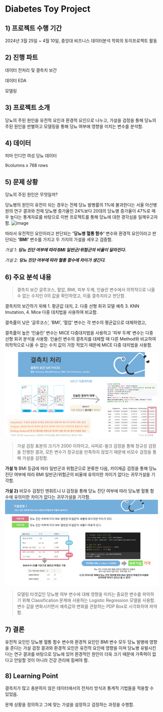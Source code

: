 # Diabetes Toy Project


## 1) 프로젝트 수행 기간
2024년 3월 25일 ~ 4월 10일, 중앙대 비즈니스 데이터분석 학회의 토이프로젝트 활동


## 2) 진행 파트
데이터 전처리 및 결측치 보간

데이터 EDA

모델링


## 3) 프로젝트 소개
당뇨의 주된 원인을 유전적 요인과 환경적 요인으로 나누고, 가설을 검정을 통해 당뇨의 주된 원인을 판별하고 모델링을 통해 당뇨 여부에 영향을 미치는 변수를 분석함.  


## 4) 데이터
 피마 인디언 여성 당뇨 데이터
 
 9columns x 768 rows

## 5) 문제 상황
당뇨의 주된 원인은 무엇일까?

당뇨병의 원인이 유전이 되는 경우는 전체 당뇨 발병률의 1%에 불과한다는 서울 아산병원의 연구 결과와 전체 당뇨병 증가율인 24%보다 20대의 당뇨병 증가율이 47%로 매우 높다는 통계자료를 바탕으로 이번 프로젝트를 통해 당뇨에 대한 경각심을 일깨우고자 함.
![image](https://github.com/user-attachments/assets/0e2735af-19e0-497a-9f47-7b730ad18aca)

따라서 유전적인 요인이라고 판단되는 __'당뇨병 혈통 함수'__ 변수와 환경적 요인이라고 판단되는 __'BMI'__ 변수를 가지고 두 가지의 가설을 세우고 검증함.

*가설 1: __당뇨 진단 여부에 따라 BMI 일반군/위험군의 비율이 달라진다.__*

*가설 2: __당뇨 진단 여부에 따라 혈통 함수에 차이가 생긴다.__*




## 6) 주요 분석 내용
> 결측치 보간 
글루코스, 혈압, BMI, 피부 두께, 인슐린 변수에서 의학적으로 나올 수 없는 수치인 0의 값을 확인하였고, 이를 결측치라고 판단함. 

결측치의 보간하기 위해 1. 평균값 대치, 2. 다중 선형 회귀 모델 예측 3. KNN Imutation, 4. Mice 다중 대치법을 사용하여 비교함. 

결측률이 낮은 ‘글루코스’, ‘BMI’, ‘혈압’ 변수는 각 변수의 평균값으로 대체하였고,

결측률이 높은 ‘인슐린’ 변수는 MICE 다중대치법을 사용하고 ‘피부 두께’ 변수는 다중 선형 회귀 분석을 사용함. 인슐린 변수의 결측치를 대체할 때 다른 Method와 비교하여 의학적으로 나올 수 없는 수치 값이 가장 적었기 때문에 MICE 다중 대치법을 사용함.


![image](img/null.png)


> 가설 검정
표본의 크기가 2000 이하이고, 샤피로-윌크 검정을 통해 정규성 검정을 진행한 결과, 모든 변수가 정규성을 만족하지 않았기 때문에 비모수 검정을 통해 가설을 검정함. 

**가설 1)** BMI 등급에 따라 일반군과 위험군으로 분류한 다음, 카이제곱 검정을 통해 당뇨 진단 여부에 따라 BMI 일반군/위험군의 비율에 유의미한 차이가 없다는 귀무가설을 기각함. 

**가설 2)** 비모수 검정인 맨휘트니 U 검정을 통해 당뇨 진단 여부에 따라 당뇨병 혈통 함수에 유의미한 차이가 없다는 귀무가설을 기각함.
![image](img/hypothesis.png)


> 모델링 
타겟값인 당뇨병 여부 변수에 대해 영향을 미치는 중요한 변수를 파악하기 위해 Classification 문제에 사용하는 Logistic Regression 모델을 사용함. 변수 값을 변화시키면서 예측값의 변화를 관찰하는 PDP Box로 시각화하여 파악함.    


## 7) 결론
유전적 요인인 당뇨병 혈통 함수 변수와 환경적 요인인 BMI 변수 모두 당뇨 발병에 영향을 준다는 가설 검정 결과와 환경적 요인은 유전적 요인에 영향을 미쳐 당뇨병 유발시킨다는 연구 결과를 바탕으로 당뇨에 있어 환경적인 원인이 더욱 크기 때문에 가족력이 없다고 안일할 것이 아니라 건강 관리에 힘써야 함.


## 8) Learning Point
결측치가 많고 충분하지 않은 데이터에서의 전처리 방식과 통계적 기법들을 적용할 수 있었음.

문제 상황을 정의하고 그에 맞는 가설을 설정하고 검정하는 과정을 수행함. 
